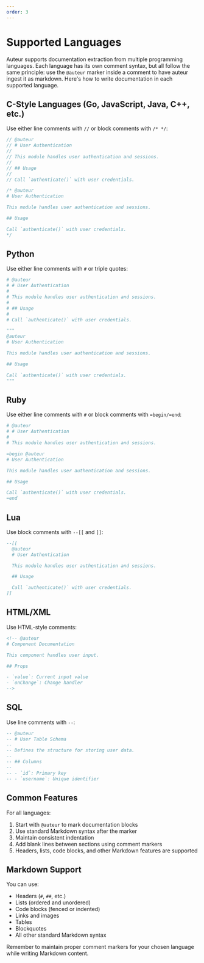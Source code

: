```yaml
---
order: 3
---
```


# Supported Languages

Auteur supports documentation extraction from multiple programming languages.
Each language has its own comment syntax, but all follow the same principle: use the `@auteur` marker inside a comment to have auteur ingest it as markdown.
Here's how to write documentation in each supported language.

## C-Style Languages (Go, JavaScript, Java, C++, etc.)

Use either line comments with `//` or block comments with `/* */`:

```c
// @auteur
// # User Authentication
//
// This module handles user authentication and sessions.
//
// ## Usage
//
// Call `authenticate()` with user credentials.

/* @auteur
# User Authentication

This module handles user authentication and sessions.

## Usage

Call `authenticate()` with user credentials.
*/
```

## Python

Use either line comments with `#` or triple quotes:

```python
# @auteur
# # User Authentication
#
# This module handles user authentication and sessions.
#
# ## Usage
#
# Call `authenticate()` with user credentials.

"""
@auteur
# User Authentication

This module handles user authentication and sessions.

## Usage

Call `authenticate()` with user credentials.
"""
```

## Ruby

Use either line comments with `#` or block comments with `=begin/=end`:

```ruby
# @auteur
# # User Authentication
#
# This module handles user authentication and sessions.

=begin @auteur
# User Authentication

This module handles user authentication and sessions.

## Usage

Call `authenticate()` with user credentials.
=end
```

## Lua

Use block comments with `--[[` and `]]`:

```lua
--[[
  @auteur
  # User Authentication

  This module handles user authentication and sessions.

  ## Usage

  Call `authenticate()` with user credentials.
]]
```

## HTML/XML

Use HTML-style comments:

```html
<!-- @auteur
# Component Documentation

This component handles user input.

## Props

- `value`: Current input value
- `onChange`: Change handler
-->
```

## SQL

Use line comments with `--`:

```sql
-- @auteur
-- # User Table Schema
--
-- Defines the structure for storing user data.
--
-- ## Columns
--
-- - `id`: Primary key
-- - `username`: Unique identifier
```

## Common Features

For all languages:

1. Start with `@auteur` to mark documentation blocks
2. Use standard Markdown syntax after the marker
3. Maintain consistent indentation
4. Add blank lines between sections using comment markers
5. Headers, lists, code blocks, and other Markdown features are supported

## Markdown Support

You can use:

- Headers (`#`, `##`, etc.)
- Lists (ordered and unordered)
- Code blocks (fenced or indented)
- Links and images
- Tables
- Blockquotes
- All other standard Markdown syntax

Remember to maintain proper comment markers for your chosen language while writing Markdown content.
